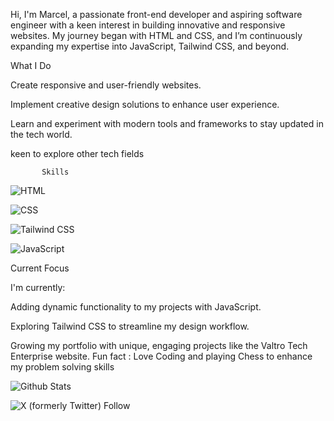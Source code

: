 Hi, I'm Marcel, a passionate front-end developer and aspiring software engineer with a keen interest in building innovative and responsive websites. My journey began with HTML and CSS, and I’m continuously expanding my expertise into JavaScript, Tailwind CSS, and beyond.




What I Do

Create responsive and user-friendly websites.

Implement creative design solutions to enhance user experience.

Learn and experiment with modern tools and frameworks to stay updated in the tech world.

keen to explore other tech fields 

           Skills 
![HTML](https://img.shields.io/badge/Code-HTML-orange) 

![CSS](https://img.shields.io/badge/Code-CSS-blue)  

![Tailwind CSS](https://img.shields.io/badge/Code-Tailwind%20CSS-blueviolet) 

![JavaScript](https://img.shields.io/badge/Code-JavaScript-yellow)


Current Focus

I'm currently:

Adding dynamic functionality to my projects with JavaScript.

Exploring Tailwind CSS to streamline my design workflow.

Growing my portfolio with unique, engaging projects like the Valtro Tech Enterprise website.
  Fun fact : Love Coding and playing Chess to enhance my problem solving skills 

  ![Github Stats](https://github-readme-stats.vercel.app/api?username=Marcel-dev2009&show_icons=true&theme=radical)

  
![X (formerly Twitter) Follow](https://img.shields.io/twitter/follow/:user)


